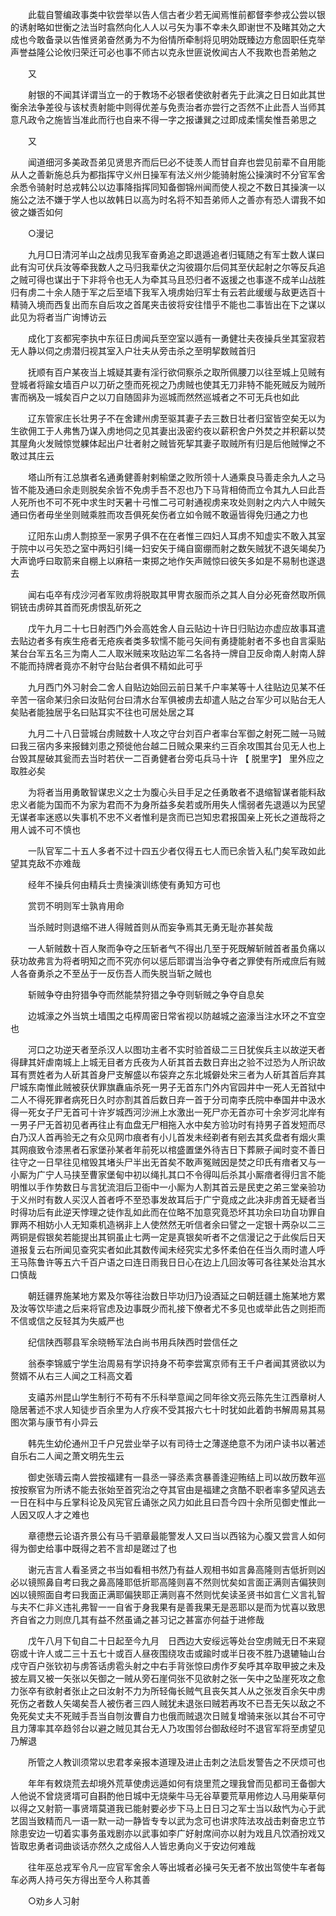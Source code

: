 <!-- { "loadSidebar": true } -->
　　此载自警编政事类中钦尝举以告人信古者少若无闻焉惟前都督李参戎公尝以银的诱射略如世衡之法当时翕然向化人人以弓矢为事不幸未久即谢世不及睹其効之大成也今敢备录以告惟贤弟奋然勇为不为俗情所牵制将见明効既臻边方愈固职任克举声誉益隆公论攸归荣迁可必也事不师古以克永世匪说攸闻古人不我欺也吾弟勉之

　　又

　　射银的不闻其详谓当立一的于教场不必银者使欲射者先于此演之日日如此其世衡余法争差役与该杖责射能中则得优差与免责治者亦尝行之否然不止此吾人当师其意凡政令之施皆当准此而行也自来不得一字之报谦巽之过即成柔懦矣惟吾弟思之

　　又

　　闻道细河多美政吾弟见贤思齐而后巳必不徒羡人而甘自弃也尝见前辈不自用能从人之善新施总兵为都指挥守义州日操军有法义州少能骑射施公操演时不分官军舍余悉令骑射时总戎韩公以边事降指挥同知备御锦州闻而使人视之不数日其操演一以施公之法不嫌于学人也以故韩日以高为时名将不知吾弟师人之善亦有恐人谓我不如彼之嫌否如何

　　○漫记

　　九月□日清河羊山之战虏见我军奋勇追之即退遁追者归辄随之有军士数人谋曰此有沟可伏兵汝等牵我数人之马归我辈伏之沟彼蹑尔后伺其至伏起射之尔等反兵追之贼可得也谋出于下非将令也无人为牵其马且恐归者不返援之也事遂不成羊山战胜归有虏二十余人随于军之后至墙下我军入境虏始归军士有云若此缓缓与敌更选百十精骑入境而西复出而东自后攻之首尾夹击彼将安往惜乎不能也二事皆出在下之谋以此见为将者当广询博访云

　　成化丁亥都宪李执中东征日虏闻兵至空室以遁有一勇健壮夫夜操兵坐其室寂若无人静以伺之虏潜归视其室入户壮夫从旁击杀之至明挈数贼首归

　　抚顺有百户某夜当上城疑其妻有淫行欲伺察杀之取所佩腰刀以往至城上见贼有登城者将踰女墙百户以刀斫之堕而死视之乃虏贼也使其无刀非特不能死贼反为贼所害而祸及一城矣百户之以刀自随固非为巡城而然然巡城者之不可无兵也如此

　　辽东管家庄长壮男子不在舍建州虏至驱其妻子去三数日壮者归室皆空矣无以为生欲佣工于人弗售乃谋入虏地伺之见其妻出汲密约夜以薪积舍户外焚之并积薪以焚其屋角火发贼惊觉躶体起出户壮者射之贼皆死挈其妻子取贼所有归是后他贼惮之不敢过其庄云

　　塔山所有江总旗者名通勇健善射剌榆堡之败所领十人通乘良马善走余九人之马皆不能及通曰余走则脱矣余皆不免虏手吾不忍也乃下马背相倚而立令其九人曰此吾人死所也不可不死中求生时天暑十弓惟二弓可射通视虏来攻处则射之内六人中贼矢通曰伤者毋坐坐则贼乘胜而攻吾俱死矣伤者立如令贼不敢逼皆得免归通之力也

　　辽阳东山虏人剽掠至一家男子俱不在在者惟三四妇人耳虏不知虚实不敢入其室于院中以弓矢恐之室中两妇引绳一妇安矢于绳自窗绷而射之数矢贼犹不退矢竭矣乃大声诡呼曰取箭来自棚上以麻秸一束掷之地作矢声贼惊曰彼矢多如是不易制也遂退去

　　闻右屯卒有戍沙河者军败虏将脱取其甲冑衣服而杀之其人自分必死奋然取所佩铜铳击虏碎其首而死虏恨乱斫死之

　　戊午九月二十七日射西门外会高姓舍人自云贴边十许日归贴边亦虚应故事耳遣去贴边者多有疾生疮者无疮疾者类多软懦不能弓矢间有勇捷能射者不多也自言渠贴某台台军五名三为南人二人取米贼来攻贴边军二名各持一牌自卫反命南人射南人辞不能而持牌者竟亦不射守台贴台者俱不精如此可乎

　　九月西门外习射会二舍人自贴边始回云前日某千户率某等十人往贴边见某不任辛苦一宿命某归余曰汝贴何台曰清水台军俱被虏去却遣人贴之台军少可以贴台无人矣贴者能独居乎名曰贴耳实不往也可居处居之耳

　　九月二十八日营城台虏贼数十人攻之守台刘百户者率台军御之射死二贼一马贼曰我三宿内多来报雠刘患之预徙他台越二日贼众果来约三百余攻围其台见无人也上台毁其屋破其瓮而去当时若伏一二百勇健者台旁屯兵马十许 【 脱里字】 里外应之取胜必矣

　　为将者当用勇敢智谋忠义之士为腹心头目手足之任勇敢者不退缩智谋者能料敌忠义者能为国而不为家为君而不为身所益多矣若或所用失人懦弱者先退遁以为民望无谋者率迷惑以失事机不忠不义者惟利是贪而已岂知忠君报国亲上死长之道哉将之用人诚不可不慎也

　　一队官军二十五人多者不过十四五少者仅得五七人而已余皆入私门矣军政如此望其克敌不亦难哉

　　经年不操兵何由精兵士贵操演训练使有勇知方可也

　　赏罚不明则军士孰肯用命

　　当杀贼时则退缩不进人得贼首则从而妄争焉其无勇无耻亦甚矣哉

　　一人斩贼数十百人聚而争夺之压斩者气不得出几至于死既解斩贼首者虽负痛以获功故弗言为将者明知之而不究亦何以惩后耶谓当治争夺者之罪使有所戒庶后有贼人各奋勇杀之不至丛于一反伤吾人而失脱当斩之贼也

　　斩贼争夺由狩猎争夺而然能禁狩猎之争夺则斩贼之争夺自息矣

　　边城濠之外当筑土墙围之屯榨周密日常省视以防越城之盗濠当注水环之不宜空也

　　河口之功逆天者至杀汉人以图功主者不实时验首级二三日犹俟兵主以故逆天者得肆其奸虐南城上上城无目者方氏夜为人斫其首去数日弃出之验不过恐为人所识故耳有贾姓者为人斫其首身尸支解盛以布袋弃之东北城僻处宋三者为人斫其首后弃其尸城东南惟此贼被获伏罪旗纛庙杀死一男子无首东门外内官园井中一死人无首狱中二人不得死罪者病死日久时亦割其首后数日弃一首于分司南李氏院中奉国井中汲水得一死女子尸无首可十许岁城西河沙洲上水激出一死尸亦无首亦可十余岁河北岸有一男子尸无首初见者再往止有血盘无尸相拖入水中矣方验功时有持男子首发短而尽白乃汉人首再验无之有众见网巾痕者有小儿首发未经剃者有剜去其炙盘者有烟火熏其网痕致令漆黑者石家堡孙某者年前死以棺盛置堡外待吉日下葬厥子闻时变不善日往守之一日早往见棺毁其堵头尸半出无首矣不敢声冤贼因是焚之印氏有瘖者又与一小厮为广宁人马挟至曹家堡甸中初以绳扎其口不令得叫后杀其小厮瘖者得归言不能明惟以手作势数日与言犹流泪后卫衙中一小厮为人割其首云是民吏之弟三堂亲验功于义州时有数人买汉人首者呼不至恐事发故耳后于广宁竟成之此决非虏首无疑者当时得功后有此逆天悖理之徒作乱如此而在位略不加意究竟恐坏其功余曰功自功罪自罪两不相妨小人无知乘机造祸非上人使然然无听信者余曰譬之一定银十两杂以二三两铜是假银矣若能提出其铜虽止七两一定是真银矣听者不之信漫记之于此俟后日天道报复云右所闻见查究实者如此其数传闻未经究实尤多怀柔伯在任当久雨时遣人呼王马陈鲁许等五六千百户语之曰连日雨我日日心在边上几回汝等可各往某处治其水口慎哉

　　朝廷疆界施某地方累及尔等往治数日毕功归乃设酒延之曰朝廷疆土施某地方累及汝等饮毕遣之后来将官虑及边事既少而礼接下僚者尤不多见也或举此告之则拒而不信或信之反轻其为失威严也

　　纪信陕西鄠县军余晓畅军法白尚书用兵陕西时尝信任之

　　翁泰李锦威宁学生治周易有学识持身不苟李尝寓京师有王千户者闻其贤欲以为赘婿不从右三人闻之工科高文着

　　支禧苏州昆山学生制行不苟有不乐科举意闻之同年徐文亮云陈先生江西章树人隐居著述不求人知徒步百余里为人疗疾不受其报六七十时犹如此着韵书解周易其易图次第与康节有小异云

　　韩先生幼伦通州卫千户兄尝业举子以有司待士之薄遂绝意不为闭户读书以著述自乐右二人闻之萧文明先生云

　　御史张璹云南人尝按福建有一县丞一驿丞素贪暴善逢迎贿结上司以故历数年巡按按察官为所诱不能去张始至首究治之夺其官由是福建之贪酷不职者率多望风逃去一日在科中与丘掌科论及风宪官丘诵张之风力如此且曰吾今四十余所见御史惟此一人因又叹人才之难也

　　章德懋云论语齐景公有马千驷章最能警发人又曰当以西铭为心腹又尝言人如何得为御史给事中既得之若不言却是蹉过了也

　　谢元吉言人看圣贤之书当如看相书然乃有益人观相书如言鼻高隆则吉低折则凶必以镜照鼻自考曰我之鼻高隆耶低折耶高隆则喜不然则忧矣如言面正满则吉偏狭则凶以镜照面自考曰我面正满耶偏狭耶正满则喜不然则忧矣读圣贤书如言仁义言礼智与夫不仁非义违礼弗智一一自省于身我果有是善我果无是恶耶以是而为忧喜以致思齐自省之力则庶几其有益不然虽诵之甚习记之甚富亦何益于进修哉

　　戊午八月下旬自二十日起至今九月　日西边大安绥远等处台空虏贼无日不来窥窃或十许人或二三十五七十或百人昼夜围绕攻击或踰时或半日夜不胜乃退辘轴山台戍守百户张钦初与虏答话虏雹头射之中右手背张惊曰虏作歹矣呼其卒取甲披之未及披左肩又被一矢张以矢御之一贼从旁石崖伺张不见欲射之张一矢中之坠崖死攻之愈力张卒有欲射者张止之曰汝射不力为所轻侮长贼气且丧矢其人从之张发百余矢中虏死伤之者数人矢竭矣吾人被伤者三四人贼犹未退张曰贼若再攻不已吾无矢以敌之不免死矣丈夫不死贼手吾当自刎汝曹自力也俄而贼退次日贼复增骑来张以其台不可守且力薄率其卒趋邻台以避之贼见其台无人乃攻围邻台御敌经时不退官军将至虏望见乃解退

　　所管之人教训须常以忠君孝亲报本道理及进止击刺之法启发警告之不厌烦可也

　　年年有敕烧荒去却境外荒草使虏远遁如何有烧里荒之理我曾而见都司王备御大人他说不曾烧贤壻可自斟酌他日城中无烧柴牛马无谷草要荒草用修边人马用柴草何以得之又射箭一事贤壻莫道我已能射要必步下马上日日习之军士当以敌忾为心于武艺固当致精而凡一语一默一动一静皆专专以武为念可也讲求阵法攻战击剌奋忠立节除患安边一切着实事务虽戏剧亦以武事如李广好射席间亦以射为戏且凡饮酒扮戏又皆取忠勇者词曲谈话亦然久之成俗人人皆忠勇向义于安边何难哉

　　往年巫总戎军令凡一应官军舍余人等出城者必操弓矢无者不放出驾使牛车者每车必两人持弓矢方得出至今人称其善

　　○劝乡人习射

